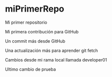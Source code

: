 # miPrimerRepo

Mi primer repositorio

Mi primera contribución para GitHub

Un commit más desde GitHub

Una actualización más para aprender git fetch

Cambios desde mi rama local llamada developer01

Ultimo cambio de prueba
